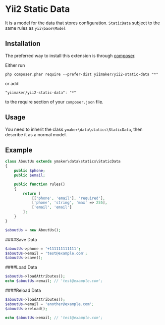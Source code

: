 Yii2 Static Data
================
It is a model for the data that stores configuration.
`StaticData` subject to the same rules as `yii\base\Model`

Installation
------------

The preferred way to install this extension is through [composer](http://getcomposer.org/download/).

Either run

```
php composer.phar require --prefer-dist yiimaker/yii2-static-data "*"
```

or add

```
"yiimaker/yii2-static-data": "*"
```

to the require section of your `composer.json` file.


Usage
-----
You need to inherit the class `ymaker\data\statics\StaticData`, then describe it as a normal model.

Example
-------
```php
class AboutUs extends ymaker\data\statics\StaticData
{
    public $phone;
    public $email;

    public function rules()
    {
        return [
            [['phone', 'email'], 'required'],
            ['phone', 'string', 'max' => 255],
            ['email', 'email']
        ];
    }
}
```

```php
$aboutUs = new AboutUs();
```
####Save Data

```php
$aboutUs->phone = '+111111111111';
$aboutUs->email = 'test@example.com';
$aboutUs->save();
```

####Load Data

```php
$aboutUs->loadAttributes();
echo $aboutUs->email; // 'test@example.com';
```

####Reload Data

```php
$aboutUs->loadAttributes();
$aboutUs->email = 'another@example.com';
$aboutUs->reload();

echo $aboutUs->email; // 'test@example.com';
```